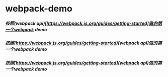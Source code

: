 # webpack-demo
##### 按照(webpack api)[https://webpack.js.org/guides/getting-started]做的第一个webpack demo
##### 按照(https://webpack.js.org/guides/getting-started)[webpack api]做的第一个webpack demo  
##### 按照[https://webpack.js.org/guides/getting-started](webpack api)做的第一个webpack demo
